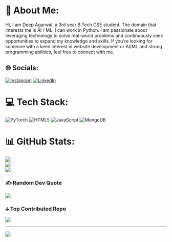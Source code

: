 # 💫 About Me:
Hi, I am Deep Agarwal, a 3rd year B.Tech CSE student. The domain that interests me is AI / ML. I can work in Python. I am passionate about leveraging technology to solve real-world problems and continuously seek opportunities to expand my knowledge and skills. If you're looking for someone with a keen interest in website development or AI/ML and strong programming abilities, feel free to connect with me.


## 🌐 Socials:
[![Instagram](https://img.shields.io/badge/Instagram-%23E4405F.svg?logo=Instagram&logoColor=white)](https://instagram.com/deep___agarwal) [![LinkedIn](https://img.shields.io/badge/LinkedIn-%230077B5.svg?logo=linkedin&logoColor=white)](https://linkedin.com/in/deepagarwal07) 

# 💻 Tech Stack:
![PyTorch](https://img.shields.io/badge/PyTorch-%23EE4C2C.svg?style=for-the-badge&logo=PyTorch&logoColor=white) ![HTML5](https://img.shields.io/badge/html5-%23E34F26.svg?style=for-the-badge&logo=html5&logoColor=white) ![JavaScript](https://img.shields.io/badge/javascript-%23323330.svg?style=for-the-badge&logo=javascript&logoColor=%23F7DF1E) ![MongoDB](https://img.shields.io/badge/MongoDB-%234ea94b.svg?style=for-the-badge&logo=mongodb&logoColor=white)
# 📊 GitHub Stats:
![](https://github-readme-stats.vercel.app/api?username=deepagarwal07&theme=dark&hide_border=false&include_all_commits=true&count_private=true)<br/>
![](https://github-readme-streak-stats.herokuapp.com/?user=deepagarwal07&theme=dark&hide_border=false)<br/>
![](https://github-readme-stats.vercel.app/api/top-langs/?username=deepagarwal07&theme=dark&hide_border=false&include_all_commits=true&count_private=true&layout=compact)

### ✍️ Random Dev Quote
![](https://quotes-github-readme.vercel.app/api?type=horizontal&theme=radical)

### 🔝 Top Contributed Repo
![](https://github-contributor-stats.vercel.app/api?username=deepagarwal07&limit=5&theme=dark&combine_all_yearly_contributions=true)

---
[![](https://visitcount.itsvg.in/api?id=deepagarwal07&icon=0&color=0)](https://visitcount.itsvg.in)

<!-- Proudly created with GPRM ( https://gprm.itsvg.in ) -->
